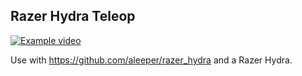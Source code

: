 Razer Hydra Teleop
-----------------------
[![Example video](https://img.youtube.com/vi/FDUHbQNJA5Q/0.jpg)](https://www.youtube.com/watch?v=FDUHbQNJA5Q)

Use with https://github.com/aleeper/razer_hydra and a Razer Hydra.